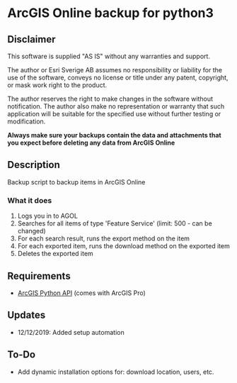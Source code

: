 # ArcGIS Online backup for python3

## Disclaimer
This software is supplied "AS IS" without any warranties and support.

The author or Esri Sverige AB assumes no responsibility or liability for the use of the software, conveys no license or title under any patent, copyright, or mask work right to the product.

The author reserves the right to make changes in the software without notification. The author also make no representation or warranty that such application will be suitable for the specified use without further testing or modification.

**Always make sure your backups contain the data and attachments that you expect before deleting any data from ArcGIS Online**

## Description
Backup script to backup items in ArcGIS Online

### What it does
1. Logs you in to AGOL
2. Searches for all items of type 'Feature Service' (limit: 500 - can be changed)
3. For each search result, runs the export method on the item
4. For each exported item, runs the download method on the exported item
5. Deletes the exported item

## Requirements
* [ArcGIS Python API](https://developers.arcgis.com/python/) (comes with ArcGIS Pro)

## Updates
* 12/12/2019: Added setup automation

## To-Do
* Add dynamic installation options for: download location, users, etc.
